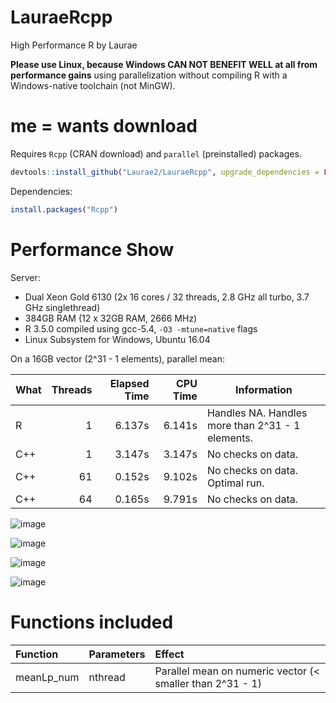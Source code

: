 # LauraeRcpp

High Performance R by Laurae

**Please use Linux, because Windows CAN NOT BENEFIT WELL at all from performance gains** using parallelization without compiling R with a Windows-native toolchain (not MinGW).

# me = wants download

Requires `Rcpp` (CRAN download) and `parallel` (preinstalled) packages.

```r
devtools::install_github("Laurae2/LauraeRcpp", upgrade_dependencies = FALSE)
```

Dependencies:

```r
install.packages("Rcpp")
```

# Performance Show

Server:

* Dual Xeon Gold 6130 (2x 16 cores / 32 threads, 2.8 GHz all turbo, 3.7 GHz singlethread)
* 384GB RAM (12 x 32GB RAM, 2666 MHz)
* R 3.5.0 compiled using gcc-5.4, `-O3 -mtune=native` flags
* Linux Subsystem for Windows, Ubuntu 16.04

On a 16GB vector (2^31 - 1 elements), parallel mean:

| What | Threads | Elapsed Time | CPU Time | Information |
| --- | ---: | ---: | ---: | ------ |
| R | 1 | 6.137s | 6.141s | Handles NA. Handles more than 2^31 - 1 elements.
| C++ | 1 | 3.147s | 3.147s | No checks on data. |
| C++ | 61 | 0.152s | 9.102s | No checks on data. Optimal run. |
| C++ | 64 | 0.165s | 9.791s | No checks on data. |

![image](https://user-images.githubusercontent.com/9083669/44307446-2032d880-a3a3-11e8-891b-d7f1d53e17d3.png)

![image](https://user-images.githubusercontent.com/9083669/44307476-73a52680-a3a3-11e8-9421-4773221f1537.png)

![image](https://user-images.githubusercontent.com/9083669/44307479-7738ad80-a3a3-11e8-8529-c236d95891a2.png)

![image](https://user-images.githubusercontent.com/9083669/44307480-7acc3480-a3a3-11e8-9bb4-42a0c72c08f6.png)

# Functions included

| Function | Parameters | Effect |
| :--- | :--- | :------ |
| meanLp_num | nthread | Parallel mean on numeric vector (< smaller than 2^31 - 1) |

